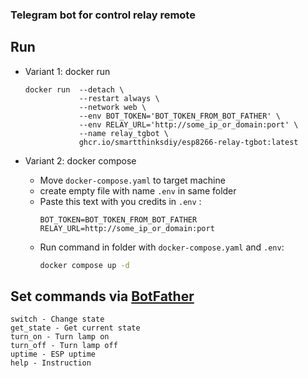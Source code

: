 ### Telegram bot for control relay remote

## Run

* Variant 1: docker run
    ```shell
    docker run  --detach \
                --restart always \
                --network web \
                --env BOT_TOKEN='BOT_TOKEN_FROM_BOT_FATHER' \
                --env RELAY_URL='http://some_ip_or_domain:port' \
                --name relay_tgbot \
                ghcr.io/smartthinksdiy/esp8266-relay-tgbot:latest
    ```

* Variant 2: docker compose
  * Move `docker-compose.yaml` to target machine
  * create empty file with name `.env` in same folder
  * Paste this text with you credits in `.env` :
    ```text
    BOT_TOKEN=BOT_TOKEN_FROM_BOT_FATHER
    RELAY_URL=http://some_ip_or_domain:port
    ```
  * Run command in folder with `docker-compose.yaml` and `.env`:
    ```bash
    docker compose up -d
    ```

## Set commands via [BotFather](https://t.me/BotFather)
```text
switch - Change state
get_state - Get current state
turn_on - Turn lamp on
turn_off - Turn lamp off
uptime - ESP uptime
help - Instruction
```